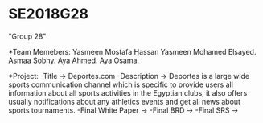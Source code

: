 # SE2018G28
"Group 28"

*Team Memebers:
Yasmeen Mostafa Hassan 
Yasmeen Mohamed Elsayed.
Asmaa Sobhy.
Aya Ahmed.
Aya Osama.

*Project:
-Title -> Deportes.com
-Description -> Deportes is a large wide sports communication channel which is specific to provide users all information about all sports activities in the Egyptian clubs, it also offers usually notifications about any athletics events and get all news about sports tournaments.
-Final White Paper ->
-Final BRD ->
-Final SRS ->


